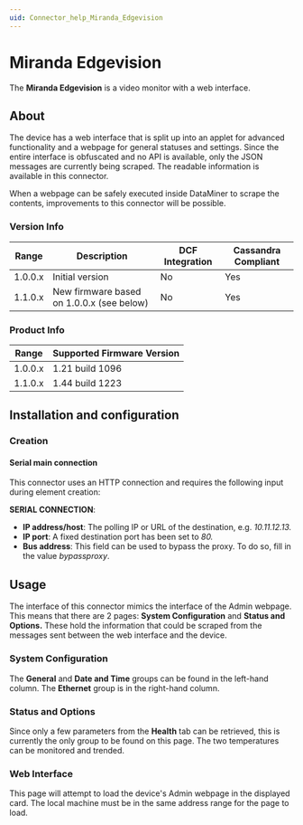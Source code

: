 ```yaml
---
uid: Connector_help_Miranda_Edgevision
---
```


# Miranda Edgevision

The **Miranda Edgevision** is a video monitor with a web interface.

## About

The device has a web interface that is split up into an applet for advanced functionality and a webpage for general statuses and settings. Since the entire interface is obfuscated and no API is available, only the JSON messages are currently being scraped. The readable information is available in this connector.

When a webpage can be safely executed inside DataMiner to scrape the contents, improvements to this connector will be possible.

### Version Info

| Range     | Description                               | DCF Integration     | Cassandra Compliant     |
|------------------|-------------------------------------------|---------------------|-------------------------|
| 1.0.0.x          | Initial version                           | No                  | Yes                     |
| 1.1.0.x          | New firmware based on 1.0.0.x (see below) | No                  | Yes                     |

### Product Info

| Range | Supported Firmware Version |
|------------------|-----------------------------|
| 1.0.0.x          | 1.21 build 1096             |
| 1.1.0.x          | 1.44 build 1223             |

## Installation and configuration

### Creation

#### Serial main connection

This connector uses an HTTP connection and requires the following input during element creation:

**SERIAL CONNECTION**:

- **IP address/host**: The polling IP or URL of the destination, e.g. *10.11.12.13.*
- **IP port**: A fixed destination port has been set to *80.*
- **Bus address**: This field can be used to bypass the proxy. To do so, fill in the value *bypassproxy*.

## Usage

The interface of this connector mimics the interface of the Admin webpage. This means that there are 2 pages: **System Configuration** and **Status and Options.** These hold the information that could be scraped from the messages sent between the web interface and the device.

### System Configuration

The **General** and **Date and Time** groups can be found in the left-hand column. The **Ethernet** group is in the right-hand column.

### Status and Options

Since only a few parameters from the **Health** tab can be retrieved, this is currently the only group to be found on this page. The two temperatures can be monitored and trended.

### Web Interface

This page will attempt to load the device's Admin webpage in the displayed card. The local machine must be in the same address range for the page to load.
